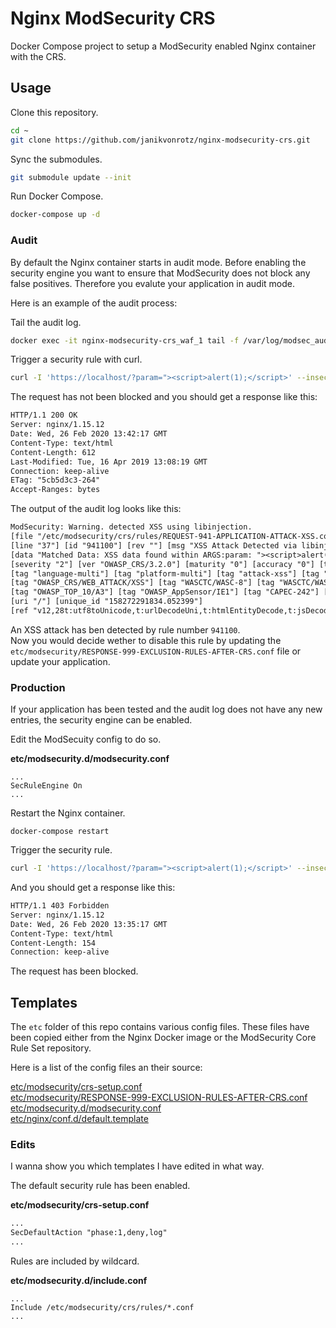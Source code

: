 
# Nginx ModSecurity CRS

Docker Compose project to setup a ModSecurity enabled Nginx container with the CRS.

## Usage

Clone this repository.

```bash
cd ~
git clone https://github.com/janikvonrotz/nginx-modsecurity-crs.git
```

Sync the submodules.

```bash
git submodule update --init
```

Run Docker Compose.

```bash
docker-compose up -d
```

### Audit

By default the Nginx container starts in audit mode. Before enabling the security engine you want to ensure that ModSecurity does not block any false positives. Therefore you evalute your application in audit mode.

Here is an example of the audit process:

Tail the audit log.

```bash
docker exec -it nginx-modsecurity-crs_waf_1 tail -f /var/log/modsec_audit.log
```

Trigger a security rule with curl.

```bash
curl -I 'https://localhost/?param="><script>alert(1);</script>' --insecure
```

The request has not been blocked and you should get a response like this:


```html
HTTP/1.1 200 OK
Server: nginx/1.15.12
Date: Wed, 26 Feb 2020 13:42:17 GMT
Content-Type: text/html
Content-Length: 612
Last-Modified: Tue, 16 Apr 2019 13:08:19 GMT
Connection: keep-alive
ETag: "5cb5d3c3-264"
Accept-Ranges: bytes
```

The output of the audit log looks like this:

```txt
ModSecurity: Warning. detected XSS using libinjection. 
[file "/etc/modsecurity/crs/rules/REQUEST-941-APPLICATION-ATTACK-XSS.conf"]
[line "37"] [id "941100"] [rev ""] [msg "XSS Attack Detected via libinjection"] 
[data "Matched Data: XSS data found within ARGS:param: "><script>alert(1);</script>"] 
[severity "2"] [ver "OWASP_CRS/3.2.0"] [maturity "0"] [accuracy "0"] [tag "application-multi"] 
[tag "language-multi"] [tag "platform-multi"] [tag "attack-xss"] [tag "OWASP_CRS"] 
[tag "OWASP_CRS/WEB_ATTACK/XSS"] [tag "WASCTC/WASC-8"] [tag "WASCTC/WASC-22"] 
[tag "OWASP_TOP_10/A3"] [tag "OWASP_AppSensor/IE1"] [tag "CAPEC-242"] [hostname "172.22.0.1"] 
[uri "/"] [unique_id "158272291834.052399"] 
[ref "v12,28t:utf8toUnicode,t:urlDecodeUni,t:htmlEntityDecode,t:jsDecode,t:cssDecode,t:removeNulls"]
```

An XSS attack has ben detected by rule number `941100`.  
Now you would decide wether to disable this rule by updating the `etc/modsecurity/RESPONSE-999-EXCLUSION-RULES-AFTER-CRS.conf` file or update your application.

### Production

If your application has been tested and the audit log does not have any new entries, the security engine can be enabled.

Edit the ModSecuity config to do so.

**etc/modsecurity.d/modsecurity.conf**

```
...
SecRuleEngine On
...
```

Restart the Nginx container.

```
docker-compose restart
```

Trigger the security rule.

```bash
curl -I 'https://localhost/?param="><script>alert(1);</script>' --insecure
```

And you should get a response like this:

```html
HTTP/1.1 403 Forbidden
Server: nginx/1.15.12
Date: Wed, 26 Feb 2020 13:35:17 GMT
Content-Type: text/html
Content-Length: 154
Connection: keep-alive
```

The request has been blocked.

## Templates

The `etc` folder of this repo contains various config files. These files have been copied either from the Nginx Docker image or the ModSecurity Core Rule Set repository.

Here is a list of the config files an their source:

[etc/modsecurity/crs-setup.conf](https://github.com/SpiderLabs/owasp-modsecurity-crs/blob/v3.3/dev/crs-setup.conf.example)  
[etc/modsecurity/RESPONSE-999-EXCLUSION-RULES-AFTER-CRS.conf](https://github.com/SpiderLabs/owasp-modsecurity-crs/blob/v3.3/dev/rules/REQUEST-900-EXCLUSION-RULES-BEFORE-CRS.conf.example)  
[etc/modsecurity.d/modsecurity.conf](https://github.com/SpiderLabs/ModSecurity/blob/v3/master/modsecurity.conf-recommended)  
[etc/nginx/conf.d/default.template](https://github.com/CRS-support/modsecurity-docker/blob/v3/nginx-nginx/Dockerfile)  

### Edits

I wanna show you which templates I have edited in what way.

The default security rule has been enabled.

**etc/modsecurity/crs-setup.conf**

```txt
...
SecDefaultAction "phase:1,deny,log"
...
```

Rules are included by wildcard.

**etc/modsecurity.d/include.conf**

```
...
Include /etc/modsecurity/crs/rules/*.conf
...
```
